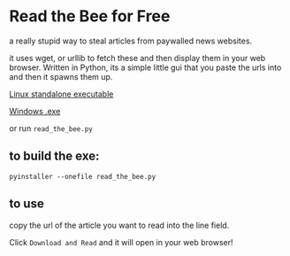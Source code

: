 # Read the Bee for Free

a really stupid way to steal articles from paywalled news websites.

it uses wget, or urllib to fetch these and then display them in your web browser. Written in Python, its a simple little gui that you paste the urls into and then it spawns them up. 

[Linux standalone executable](apollo.effendi.me/web/read_the_bee)

[Windows .exe](apollo.effendi.me/web/read_the_bee.exe)

or run `read_the_bee.py` 

## to build the exe:

`pyinstaller --onefile read_the_bee.py`

## to use

copy the url of the article you want to read into the line field.

Click `Download and Read` and it will open in your web browser!



